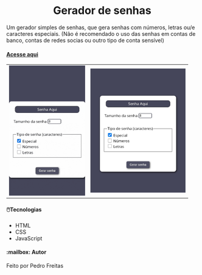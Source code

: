 <h1 align="center">Gerador de senhas</h1>
  <p>Um gerador simples de senhas, que gera senhas com números, letras ou/e caracteres especiais. (Não é recomendado o uso das senhas em contas de banco, contas de redes socias ou outro tipo de conta sensível)</p>

<h4>
<a href="https://geradordesenhas-six.vercel.app">Acesse aqui</a>
</h4>

<table>
<tr>
  <td>
    <img src="./screenshots/gerador.gif" alt="Imagem demonstrativa do site" width="200px" />
  </td>
  <td>
   <img src="./screenshots/gerador.jpg" alt="Imagem demonstrativa do site" width="250px" />
  </td>
</tr>
</table>

<h4>🖱️Tecnologias</h4>
<ul>
   <li>HTML</li>
   <li>CSS</li>
   <li>JavaScript</li>
</ul>

<h4>:mailbox: Autor</h4>
<p>Feito por Pedro Freitas</p>
